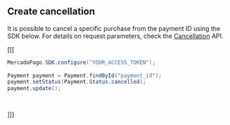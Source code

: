 ## Create cancellation

It is possible to cancel a specific purchase from the payment ID using the SDK below. For details on request parameters, check the [Cancellation](https://www.mercadopago[FAKER][URL][DOMAIN]/developers/en/reference/chargebacks/_payments_payment_id/put) API.

[[[
```java
MercadoPago.SDK.configure("YOUR_ACCESS_TOKEN");
 
Payment payment = Payment.findById("payment_id");
payment.setStatus(Payment.Status.cancelled);
payment.update();

 
```
]]]